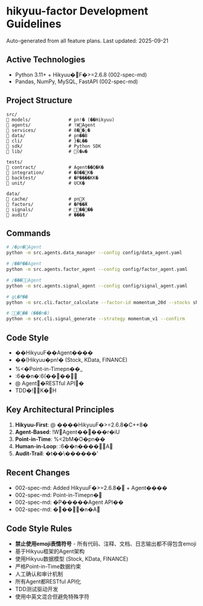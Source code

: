# hikyuu-factor Development Guidelines

Auto-generated from all feature plans. Last updated: 2025-09-21

## Active Technologies
- Python 3.11+ + Hikyuu�F�>=2.6.8 (002-spec-md)
- Pandas, NumPy, MySQL, FastAPI (002-spec-md)

## Project Structure
```
src/
   models/              # pn!� (��Hikyuu)
   agents/              # !WAgent
   services/            # 8��;�
   data/                # pn��B
   cli/                 # }�L��
   sdk/                 # Python SDK
   lib/                 # (�w�

tests/
   contract/            # Agent��Q�K�
   integration/         # �0��K�
   backtest/            # �P����KK�
   unit/                # UCK�

data/
   cache/               # pnX
   factors/             # �P��Ӝ
   signals/             # ����
   audit/               # ����
```

## Commands
```bash
# /�pn�Agent
python -m src.agents.data_manager --config config/data_agent.yaml

# /��P��Agent
python -m src.agents.factor_agent --config config/factor_agent.yaml

# /���Agent
python -m src.agents.signal_agent --config config/signal_agent.yaml

# gL�P��
python -m src.cli.factor_calculate --factor-id momentum_20d --stocks sh000001,sz000002

# ��� ( ���n�)
python -m src.cli.signal_generate --strategy momentum_v1 --confirm
```

## Code Style
- ��HikyuuF��Agent����
- ��(Hikyuu�pn!� (Stock, KData, FINANCE)
- %<�Point-in-Timepn��_
- :6��n�:6(����
- @	Agent�RESTful API�
- TDD �!K�H

## Key Architectural Principles
1. **Hikyuu-First**: @	����HikyuuF�>=2.6.8�C++8�
2. **Agent-Based**: !WAgent�����r�iU
3. **Point-in-Time**: %<2bM�O�pn��
4. **Human-in-Loop**: :6��n����A
5. **Audit-Trail**: �t��\������'

## Recent Changes
- 002-spec-md: Added HikyuuF�>=2.6.8� + Agent����
- 002-spec-md: Point-in-Timepn�
- 002-spec-md: �P�����Agent API��
- 002-spec-md: ����n�A

<!-- MANUAL ADDITIONS START -->
## Code Style Rules
- **禁止使用emoji表情符号** - 所有代码、注释、文档、日志输出都不得包含emoji
- 基于Hikyuu框架的Agent架构
- 使用Hikyuu数据模型 (Stock, KData, FINANCE)
- 严格Point-in-Time数据约束
- 人工确认和审计机制
- 所有Agent都RESTful API化
- TDD测试驱动开发
- 使用中英文混合但避免特殊字符
<!-- MANUAL ADDITIONS END -->